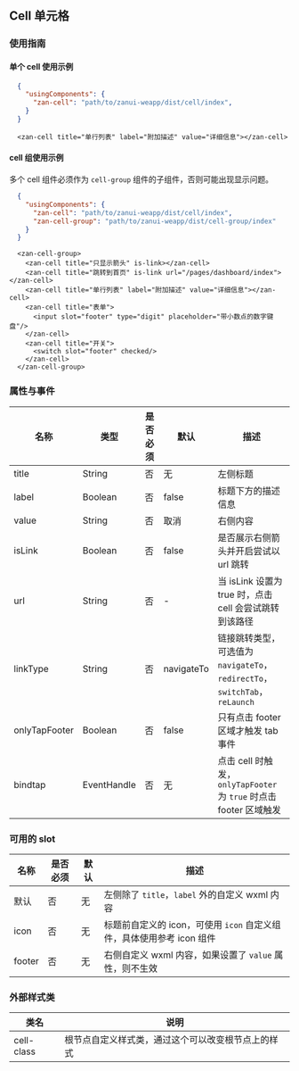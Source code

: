 ## Cell 单元格

### 使用指南

#### 单个 cell 使用示例
```json
  {
    "usingComponents": {
      "zan-cell": "path/to/zanui-weapp/dist/cell/index",
    }
  }
```

```wxml
  <zan-cell title="单行列表" label="附加描述" value="详细信息"></zan-cell>
```

#### cell 组使用示例
多个 cell 组件必须作为 `cell-group` 组件的子组件，否则可能出现显示问题。

```json
  {
    "usingComponents": {
      "zan-cell": "path/to/zanui-weapp/dist/cell/index",
      "zan-cell-group": "path/to/zanui-weapp/dist/cell-group/index"
    }
  }
```

```wxml
  <zan-cell-group>
    <zan-cell title="只显示箭头" is-link></zan-cell>
    <zan-cell title="跳转到首页" is-link url="/pages/dashboard/index"></zan-cell>
    <zan-cell title="单行列表" label="附加描述" value="详细信息"></zan-cell>
    <zan-cell title="表单">
      <input slot="footer" type="digit" placeholder="带小数点的数字键盘"/>
    </zan-cell>
    <zan-cell title="开关">
      <switch slot="footer" checked/>
    </zan-cell>
  </zan-cell-group>
```

### 属性与事件

| 名称          | 类型        | 是否必须 | 默认  | 描述                                                                                                     |
| ------------- | ----------- | -------- | ----- | -------------------------------------------------------------------------------------------------------- |
| title         | String      | 否       | 无    | 左侧标题                                                                                                 |
| label         | Boolean     | 否       | false | 标题下方的描述信息                                                                                       |
| value         | String      | 否       | 取消  | 右侧内容                                                                                                 |
| isLink        | Boolean      | 否       | false    | 是否展示右侧箭头并开启尝试以 url 跳转 |
| url        | String      | 否      | -    | 当 isLink 设置为 true 时，点击 cell 会尝试跳转到该路径 |
| linkType      | String      | 否       | navigateTo    | 链接跳转类型，可选值为 `navigateTo`，`redirectTo`，`switchTab`，`reLaunch`                               |
| onlyTapFooter | Boolean     | 否       | false | 只有点击 footer 区域才触发 tab 事件                                                                      |
| bindtap       | EventHandle | 否       | 无    | 点击 cell 时触发，`onlyTapFooter` 为 `true` 时点击 footer 区域触发                                       |

### 可用的 slot

| 名称          | 是否必须    | 默认 | 描述                                                                  |
| ------------- | ----------- | ---- | --------------------------------------------------------------------- |
| 默认            | 否          | 无   | 左侧除了 `title`，`label` 外的自定义 wxml 内容                              |
| icon          | 否          | 无   | 标题前自定义的 icon，可使用 `icon` 自定义组件，具体使用参考 icon 组件 |
| footer          | 否          | 无   | 右侧自定义 wxml 内容，如果设置了 `value` 属性，则不生效 |

### 外部样式类
| 类名       | 说明      |
|-----------|-----------|
| cell-class | 根节点自定义样式类，通过这个可以改变根节点上的样式 |
